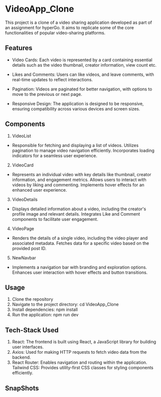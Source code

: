 # VideoApp_Clone
This project is a clone of a video sharing application developed as part of an assignment for hyperGo. It aims to replicate some of the core functionalities of popular video-sharing platforms.

## Features
- Video Cards: Each video is represented by a card containing essential details such as the video thumbnail, creator information, view count etc.

- Likes and Comments: Users can like videos, and leave comments, with real-time updates to reflect interactions.

- Pagination: Videos are paginated for better navigation, with options to move to the previous or next page.

- Responsive Design: The application is designed to be responsive, ensuring compatibility across various devices and screen sizes.

## Components
1. VideoList
- Responsible for fetching and displaying a list of videos.
Utilizes pagination to manage video navigation efficiently.
Incorporates loading indicators for a seamless user experience.
2. VideoCard
- Represents an individual video with key details like thumbnail, creator information, and engagement metrics.
Allows users to interact with videos by liking and commenting.
Implements hover effects for an enhanced user experience.
3. VideoDetails
- Displays detailed information about a video, including the creator's profile image and relevant details.
Integrates Like and Comment components to facilitate user engagement.
4. VideoPage
- Renders the details of a single video, including the video player and associated metadata.
Fetches data for a specific video based on the provided post ID.
5. NewNavbar
- Implements a navigation bar with branding and exploration options.
Enhances user interaction with hover effects and button transitions. 

## Usage
1. Clone the repository
2. Navigate to the project directory: cd VideoApp_Clone
3. Install dependencies: npm install
4. Run the application: npm run dev

## Tech-Stack Used

1. React: The frontend is built using React, a JavaScript library for building user interfaces.
2. Axios: Used for making HTTP requests to fetch video data from the backend.
3. React Router: Enables navigation and routing within the application.
Tailwind CSS: Provides utility-first CSS classes for styling components efficiently.

## SnapShots